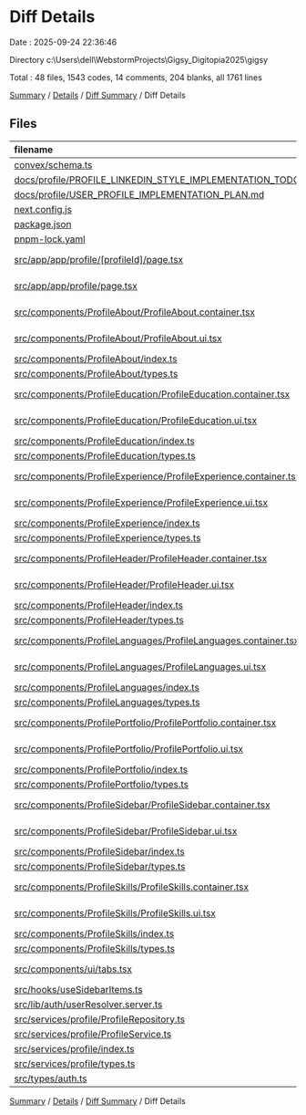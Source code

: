 # Diff Details

Date : 2025-09-24 22:36:46

Directory c:\\Users\\dell\\WebstormProjects\\Gigsy_Digitopia2025\\gigsy

Total : 48 files,  1543 codes, 14 comments, 204 blanks, all 1761 lines

[Summary](results.md) / [Details](details.md) / [Diff Summary](diff.md) / Diff Details

## Files
| filename | language | code | comment | blank | total |
| :--- | :--- | ---: | ---: | ---: | ---: |
| [convex/schema.ts](/convex/schema.ts) | TypeScript | 132 | 0 | 7 | 139 |
| [docs/profile/PROFILE\_LINKEDIN\_STYLE\_IMPLEMENTATION\_TODO.md](/docs/profile/PROFILE_LINKEDIN_STYLE_IMPLEMENTATION_TODO.md) | Markdown | 116 | 0 | 18 | 134 |
| [docs/profile/USER\_PROFILE\_IMPLEMENTATION\_PLAN.md](/docs/profile/USER_PROFILE_IMPLEMENTATION_PLAN.md) | Markdown | 92 | 0 | 18 | 110 |
| [next.config.js](/next.config.js) | JavaScript | 8 | 0 | 0 | 8 |
| [package.json](/package.json) | JSON | 1 | 0 | 0 | 1 |
| [pnpm-lock.yaml](/pnpm-lock.yaml) | YAML | 30 | 0 | 2 | 32 |
| [src/app/app/profile/\[profileId\]/page.tsx](/src/app/app/profile/%5BprofileId%5D/page.tsx) | TypeScript JSX | 149 | 0 | 25 | 174 |
| [src/app/app/profile/page.tsx](/src/app/app/profile/page.tsx) | TypeScript JSX | 11 | 0 | 6 | 17 |
| [src/components/ProfileAbout/ProfileAbout.container.tsx](/src/components/ProfileAbout/ProfileAbout.container.tsx) | TypeScript JSX | 5 | 0 | 2 | 7 |
| [src/components/ProfileAbout/ProfileAbout.ui.tsx](/src/components/ProfileAbout/ProfileAbout.ui.tsx) | TypeScript JSX | 28 | 0 | 5 | 33 |
| [src/components/ProfileAbout/index.ts](/src/components/ProfileAbout/index.ts) | TypeScript | 2 | 0 | 1 | 3 |
| [src/components/ProfileAbout/types.ts](/src/components/ProfileAbout/types.ts) | TypeScript | 4 | 0 | 2 | 6 |
| [src/components/ProfileEducation/ProfileEducation.container.tsx](/src/components/ProfileEducation/ProfileEducation.container.tsx) | TypeScript JSX | 5 | 0 | 2 | 7 |
| [src/components/ProfileEducation/ProfileEducation.ui.tsx](/src/components/ProfileEducation/ProfileEducation.ui.tsx) | TypeScript JSX | 28 | 0 | 4 | 32 |
| [src/components/ProfileEducation/index.ts](/src/components/ProfileEducation/index.ts) | TypeScript | 2 | 0 | 1 | 3 |
| [src/components/ProfileEducation/types.ts](/src/components/ProfileEducation/types.ts) | TypeScript | 4 | 0 | 2 | 6 |
| [src/components/ProfileExperience/ProfileExperience.container.tsx](/src/components/ProfileExperience/ProfileExperience.container.tsx) | TypeScript JSX | 5 | 0 | 2 | 7 |
| [src/components/ProfileExperience/ProfileExperience.ui.tsx](/src/components/ProfileExperience/ProfileExperience.ui.tsx) | TypeScript JSX | 48 | 0 | 4 | 52 |
| [src/components/ProfileExperience/index.ts](/src/components/ProfileExperience/index.ts) | TypeScript | 2 | 0 | 1 | 3 |
| [src/components/ProfileExperience/types.ts](/src/components/ProfileExperience/types.ts) | TypeScript | 5 | 0 | 2 | 7 |
| [src/components/ProfileHeader/ProfileHeader.container.tsx](/src/components/ProfileHeader/ProfileHeader.container.tsx) | TypeScript JSX | 32 | 0 | 10 | 42 |
| [src/components/ProfileHeader/ProfileHeader.ui.tsx](/src/components/ProfileHeader/ProfileHeader.ui.tsx) | TypeScript JSX | 142 | 0 | 12 | 154 |
| [src/components/ProfileHeader/index.ts](/src/components/ProfileHeader/index.ts) | TypeScript | 2 | 0 | 1 | 3 |
| [src/components/ProfileHeader/types.ts](/src/components/ProfileHeader/types.ts) | TypeScript | 4 | 0 | 2 | 6 |
| [src/components/ProfileLanguages/ProfileLanguages.container.tsx](/src/components/ProfileLanguages/ProfileLanguages.container.tsx) | TypeScript JSX | 5 | 0 | 2 | 7 |
| [src/components/ProfileLanguages/ProfileLanguages.ui.tsx](/src/components/ProfileLanguages/ProfileLanguages.ui.tsx) | TypeScript JSX | 34 | 0 | 5 | 39 |
| [src/components/ProfileLanguages/index.ts](/src/components/ProfileLanguages/index.ts) | TypeScript | 2 | 0 | 1 | 3 |
| [src/components/ProfileLanguages/types.ts](/src/components/ProfileLanguages/types.ts) | TypeScript | 4 | 0 | 2 | 6 |
| [src/components/ProfilePortfolio/ProfilePortfolio.container.tsx](/src/components/ProfilePortfolio/ProfilePortfolio.container.tsx) | TypeScript JSX | 5 | 0 | 2 | 7 |
| [src/components/ProfilePortfolio/ProfilePortfolio.ui.tsx](/src/components/ProfilePortfolio/ProfilePortfolio.ui.tsx) | TypeScript JSX | 101 | 0 | 6 | 107 |
| [src/components/ProfilePortfolio/index.ts](/src/components/ProfilePortfolio/index.ts) | TypeScript | 2 | 0 | 1 | 3 |
| [src/components/ProfilePortfolio/types.ts](/src/components/ProfilePortfolio/types.ts) | TypeScript | 4 | 0 | 2 | 6 |
| [src/components/ProfileSidebar/ProfileSidebar.container.tsx](/src/components/ProfileSidebar/ProfileSidebar.container.tsx) | TypeScript JSX | 5 | 0 | 2 | 7 |
| [src/components/ProfileSidebar/ProfileSidebar.ui.tsx](/src/components/ProfileSidebar/ProfileSidebar.ui.tsx) | TypeScript JSX | 96 | 1 | 6 | 103 |
| [src/components/ProfileSidebar/index.ts](/src/components/ProfileSidebar/index.ts) | TypeScript | 2 | 0 | 1 | 3 |
| [src/components/ProfileSidebar/types.ts](/src/components/ProfileSidebar/types.ts) | TypeScript | 4 | 0 | 2 | 6 |
| [src/components/ProfileSkills/ProfileSkills.container.tsx](/src/components/ProfileSkills/ProfileSkills.container.tsx) | TypeScript JSX | 5 | 0 | 2 | 7 |
| [src/components/ProfileSkills/ProfileSkills.ui.tsx](/src/components/ProfileSkills/ProfileSkills.ui.tsx) | TypeScript JSX | 48 | 0 | 5 | 53 |
| [src/components/ProfileSkills/index.ts](/src/components/ProfileSkills/index.ts) | TypeScript | 2 | 0 | 1 | 3 |
| [src/components/ProfileSkills/types.ts](/src/components/ProfileSkills/types.ts) | TypeScript | 4 | 0 | 2 | 6 |
| [src/components/ui/tabs.tsx](/src/components/ui/tabs.tsx) | TypeScript JSX | 59 | 0 | 8 | 67 |
| [src/hooks/useSidebarItems.ts](/src/hooks/useSidebarItems.ts) | TypeScript | 12 | 1 | 1 | 14 |
| [src/lib/auth/userResolver.server.ts](/src/lib/auth/userResolver.server.ts) | TypeScript | 3 | -1 | 0 | 2 |
| [src/services/profile/ProfileRepository.ts](/src/services/profile/ProfileRepository.ts) | TypeScript | 169 | 10 | 5 | 184 |
| [src/services/profile/ProfileService.ts](/src/services/profile/ProfileService.ts) | TypeScript | 14 | 0 | 5 | 19 |
| [src/services/profile/index.ts](/src/services/profile/index.ts) | TypeScript | 7 | 0 | 3 | 10 |
| [src/services/profile/types.ts](/src/services/profile/types.ts) | TypeScript | 96 | 0 | 11 | 107 |
| [src/types/auth.ts](/src/types/auth.ts) | TypeScript | 3 | 3 | 0 | 6 |

[Summary](results.md) / [Details](details.md) / [Diff Summary](diff.md) / Diff Details